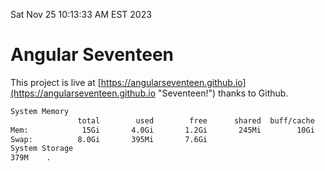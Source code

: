 Sat Nov 25 10:13:33 AM EST 2023

# Angular Seventeen


This project is live at [https://angularseventeen.github.io](https://angularseventeen.github.io "Seventeen!") thanks to Github.

```bash
System Memory
               total        used        free      shared  buff/cache   available
Mem:            15Gi       4.0Gi       1.2Gi       245Mi        10Gi        11Gi
Swap:          8.0Gi       395Mi       7.6Gi
System Storage
379M	.
```
